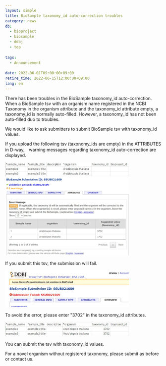 ```yaml
---
layout: simple
title: BioSample taxonomy_id auto-correction troubles
category: news
db:
  - bioproject
  - biosample
  - ddbj
  - top

tags:
  - Announcement

date: 2022-06-01T09:00:00+09:00
retire_time: 2022-06-15T12:00:00+09:00
lang: en
---
```


There has been troubles in the BioSample taxonomy_id auto-correction.  
When a BioSample tsv with an organism name registered in the NCBI Taxonomy in the organism attribute and the taxonomy_id attribute empty, 
a taxonomy_id is normally auto-filled. However, a taxonomy_id has not been auto-filled duo to troubles.  

We would like to ask submitters to submit BioSample tsv with taxonomy_id values.

If you upload the following tsv (taxonomy_ids are empty) in the ATTRIBUTES in D-way,　warning messages regarding taxonomy_id auto-correction are displayed.  

<img src="/assets/images/news/bs-no-taxid.jpg" width="400">

<img src="/assets/images/news/ssub021609-w.jpg" width="400">

If you submit this tsv, the submission will fail. 

<img src="/assets/images/news/ssub021609-error.jpg" width="400">

To avoid the error, please enter "3702" in the taxonomy_id attributes. 

<img src="/assets/images/news/bs-taxid.jpg" width="400">

You can submit the tsv with taxonomy_id values.

For a novel organism without registered taxonomy, please submit as before or contact us.  



